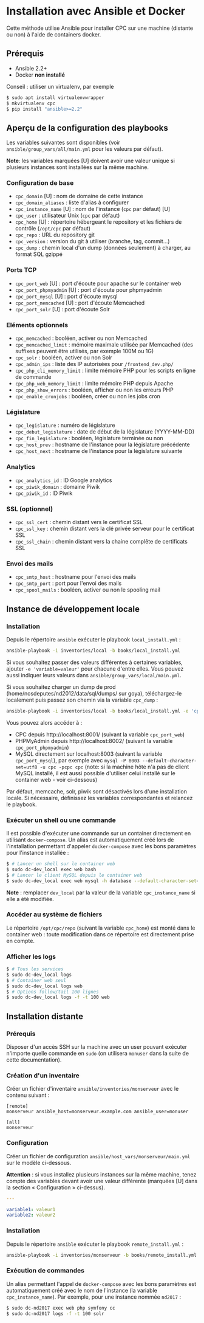 # Installation avec Ansible et Docker

Cette méthode utilise Ansible pour installer CPC sur une machine (distante ou non) à l'aide de containers docker.

## Prérequis

- Ansible 2.2+
- Docker **non installé**

Conseil : utiliser un virtualenv, par exemple

```sh
$ sudo apt install virtualenvwrapper
$ mkvirtualenv cpc
$ pip install "ansible>=2.2"
```

## Aperçu de la configuration des playbooks

Les variables suivantes sont disponibles (voir `ansible/group_vars/all/main.yml` pour les valeurs par défaut).

**Note**: les variables marquées [U] doivent avoir une valeur unique si plusieurs instances sont installées sur la même machine.

### Configuration de base

* `cpc_domain` [U] : nom de domaine de cette instance
* `cpc_domain_aliases` : liste d'alias à configurer
* `cpc_instance_name` [U] : nom de l'instance (`cpc` par défaut) [U]
* `cpc_user` : utilisateur Unix (`cpc` par défaut)
* `cpc_home` [U] : répertoire hébergeant le repository et les fichiers de contrôle (`/opt/cpc` par défaut)
* `cpc_repo` : URL du repository git
* `cpc_version` : version du git à utiliser (branche, tag, commit...)
* `cpc_dump` : chemin local d'un dump (données seulement) à charger, au format SQL gzippé

### Ports TCP

* `cpc_port_web` [U] : port d'écoute pour apache sur le container web
* `cpc_port_phpmyadmin` [U] : port d'écoute pour phpmyadmin
* `cpc_port_mysql` [U] : port d'écoute mysql
* `cpc_port_memcached` [U] : port d'écoute Memcached
* `cpc_port_solr` [U] : port d'écoute Solr

### Eléments optionnels

* `cpc_memcached` : booléen, activer ou non Memcached
* `cpc_memcached_limit` : mémoire maximale utilisée par Memcached (des suffixes peuvent être utilisés, par exemple 100M ou 1G)
* `cpc_solr` : booléen, activer ou non Solr
* `cpc_admin_ips` : liste des IP autorisées pour `/frontend_dev.php/`
* `cpc_php_cli_memory_limit` : limite mémoire PHP pour les scripts en ligne de commande
* `cpc_php_web_memory_limit` : limite mémoire PHP depuis Apache
* `cpc_php_show_errors` : booléen, afficher ou non les erreurs PHP
* `cpc_enable_cronjobs` : booléen, créer ou non les jobs cron

### Législature

* `cpc_legislature` : numéro de législature
* `cpc_debut_legislature` : date de début de la législature (YYYY-MM-DD)
* `cpc_fin_legislature` : booléen, législature terminée ou non
* `cpc_host_prev` : hostname de l'instance pour la législature précédente
* `cpc_host_next` : hostname de l'instance pour la législature suivante

### Analytics

* `cpc_analytics_id` : ID Google analytics
* `cpc_piwik_domain` : domaine Piwik
* `cpc_piwik_id` : ID Piwik

### SSL (optionnel)

* `cpc_ssl_cert` : chemin distant vers le certificat SSL
* `cpc_ssl_key` : chemin distant vers la clé privée serveur pour le certificat SSL
* `cpc_ssl_chain` : chemin distant vers la chaine complête de certificats SSL

### Envoi des mails

* `cpc_smtp_host` : hostname pour l'envoi des mails
* `cpc_smtp_port` : port pour l'envoi des mails
* `cpc_spool_mails` : booléen, activer ou non le spooling mail

## Instance de développement locale

### Installation

Depuis le répertoire `ansible` exécuter le playbook `local_install.yml` :

```sh
ansible-playbook -i inventories/local -b books/local_install.yml
```

Si vous souhaitez passer des valeurs différentes à certaines variables, ajouter `-e 'variable=valeur'` pour chacune d'entre elles.  Vous pouvez aussi indiquer leurs valeurs dans `ansible/group_vars/local/main.yml`.

Si vous souhaitez charger un dump de prod (home/nosdeputes/nd2012/data/sql/dumps/ sur goya), téléchargez-le localement puis passez son chemin via la variable `cpc_dump` :

```sh
ansible-playbook -i inventories/local -b books/local_install.yml -e 'cpc_dump=/path/to/dump.sql.gz'
```

Vous pouvez alors accéder à :

* CPC depuis http://localhost:8001/ (suivant la variable `cpc_port_web`)
* PHPMyAdmin depuis http://localhost:8002/ (suivant la variable `cpc_port_phpmyadmin`)
* MySQL directement sur localhost:8003 (suivant la variable `cpc_port_mysql`), par exemple avec `mysql -P 8003 --default-character-set=utf8 -u cpc -pcpc cpc` (note: si la machine hôte n'a pas de client MySQL installé, il est aussi possible d'utiliser celui installé sur le container web - voir ci-dessous)

Par défaut, memcache, solr, piwik sont désactivés lors d'une installation locale.  Si nécessaire, définissez les variables correspondantes et relancez le playbook.

### Exécuter un shell ou une commande

Il est possible d'exécuter une commande sur un container directement en utilisant `docker-compose`.  Un alias est automatiquement créé lors de l'installation permettant d'appeler `docker-compose` avec les bons paramètres pour l'instance installée :

```sh
$ # Lancer un shell sur le container web
$ sudo dc-dev_local exec web bash
$ # Lancer le client MySQL depuis le container web
$ sudo dc-dev_local exec web mysql -h database --default-character-set=utf8 -u cpc -pcpc cpc
```

**Note** : remplacer `dev_local` par la valeur de la variable `cpc_instance_name` si elle a été modifiée.

### Accéder au système de fichiers

Le répertoire `/opt/cpc/repo` (suivant la variable `cpc_home`) est monté dans le container web : toute modification dans ce répertoire est directement prise en compte.

### Afficher les logs

```sh
$ # Tous les services
$ sudo dc-dev_local logs
$ # Container web seul
$ sudo dc-dev_local logs web
$ # Options follow/tail 100 lignes
$ sudo dc-dev_local logs -f -t 100 web
```

## Installation distante

### Prérequis

Disposer d'un accès SSH sur la machine avec un user pouvant exécuter n'importe quelle commande en `sudo` (on utilisera `monuser` dans la suite de cette documentation).

### Création d'un inventaire

Créer un fichier d'inventaire `ansible/inventories/monserveur` avec le contenu suivant :

```
[remote]
monserveur ansible_host=monserveur.example.com ansible_user=monuser

[all]
monserveur
```

### Configuration

Créer un fichier de configuration `ansible/host_vars/monserveur/main.yml` sur le modèle ci-dessous.

**Attention** : si vous installez plusieurs instances sur la même machine, tenez compte des variables devant avoir une valeur différente (marquées [U] dans la section « Configuration » ci-dessus).

```yaml
---

variable1: valeur1
variable2: valeur2
```

### Installation

Depuis le répertoire `ansible` exécuter le playbook `remote_install.yml` :

```sh
ansible-playbook -i inventories/monserveur -b books/remote_install.yml
```

### Exécution de commandes

Un alias permettant l'appel de `docker-compose` avec les bons paramètres est automatiquement créé avec le nom de l'instance (la variable `cpc_instance_name`).  Par exemple, pour une instance nommée `nd2017` :

```sh
$ sudo dc-nd2017 exec web php symfony cc
$ sudo dc-nd2017 logs -f -t 100 solr
```
